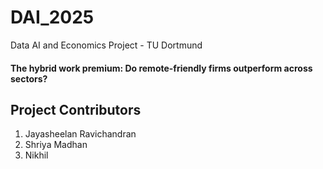 # DAI_2025
Data AI and Economics Project - TU Dortmund

#### The hybrid work premium: Do remote-friendly firms outperform across sectors?​


## Project Contributors
1. Jayasheelan Ravichandran
2. Shriya Madhan
3. Nikhil

